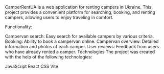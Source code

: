 CamperRentUA is a web application for renting campers in Ukraine. This project provides a convenient platform for searching, booking, and renting campers, allowing users to enjoy traveling in comfort.

Functionality:

Campervan search: Easy search for available campers by various criteria.
Booking: Ability to book a campervan online.
Campervan overview: Detailed information and photos of each camper.
User reviews: Feedback from users who have already rented a camper.
Technologies The project was created with the help of the following technologies:

JavaScript
React
CSS
Vite
